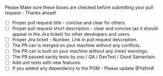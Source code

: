 
Please Make sure these boxes are checked before submitting your pull request - Thanks ahead!

- [ ] Proper pull request title - concise and clear for others.
- [ ] Proper pull request short description - clear and concise (as it should appear in the Jira ticket) for other developers and users.
- [ ] Proper Jira ticket - Number, Link in pull request description.
- [ ] The PR can is merged on your machine without any conflicts.
- [ ] The PR can is built on your machine without any (new) warnings.
- [ ] The PR passed sanity tests by you / QA / DevTest / Good Samaritain.
- [ ] Add unit tests with new features.
- [ ] If you added any dependency to the POM - Please update @YafimK
